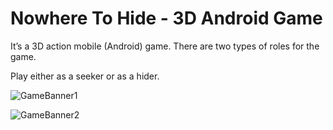 # Nowhere To Hide - 3D Android Game

It’s a 3D action mobile (Android) game. There are two types of roles for the game. 

Play either as a seeker or as a hider.

![GameBanner1](https://user-images.githubusercontent.com/59503837/123451239-372fb580-d5e6-11eb-8bdb-53d805012684.png)

![GameBanner2](https://user-images.githubusercontent.com/59503837/123451313-3eef5a00-d5e6-11eb-9c73-ba8ecea11310.png)

